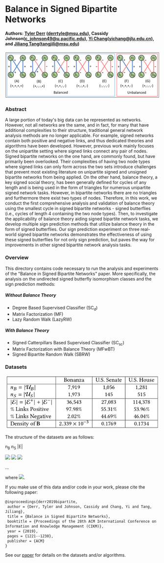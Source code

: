 # Balance in Signed Bipartite Networks

#### Authors: [Tyler Derr](http://www.TylerDerr.com) (derrtyle@msu.edu), Cassidy Johnson(c_johnson49@u.pacific.edu), [Yi Chang](http://www.yichang-cs.com/)(yichang@jlu.edu.cn), and [Jiliang Tang](http://www.cse.msu.edu/~tangjili)(tangjili@msu.edu)

<div style="text-align:center"><img src ="signed_butterflies.png" ,width=400/></div>

### Abstract

A large portion of today's big data can be represented as networks. However, not all networks are the same, and in fact, for many that have additional complexities to their structure, traditional general network analysis methods are no longer applicable. For example, signed networks contain both positive and negative links, and thus dedicated theories and algorithms have been developed. However, previous work mainly focuses on the unipartite setting where signed links connect any pair of nodes. Signed bipartite networks on the one hand, are commonly found, but have primarily been overlooked. Their complexities of having two node types where signed links can only form across the two sets introduce challenges that prevent most existing literature on unipartite signed and unsigned bipartite networks from being applied. On the other hand, balance theory, a key signed social theory, has been generally defined for cycles of any length and is being used in the form of triangles for numerous unipartite signed network tasks. However, in bipartite networks there are no triangles and furthermore there exist two types of nodes. Therefore, in this work, we conduct the first comprehensive analysis and validation of balance theory using the smallest cycle in signed bipartite networks - signed butterflies (i.e., cycles of length 4 containing the two node types). Then, to investigate the applicability of balance theory aiding signed bipartite network tasks, we develop multiple sign prediction methods that utilize balance theory in the form of signed butterflies. Our sign prediction experiment on three real-world signed bipartite networks demonstrates the effectiveness of using these signed butterflies for not only sign prediction, but paves the way for improvements in other signed bipartite network analysis tasks.



### Overview

This directory contains code necessary to run the analysis and experiments of the "Balance in Signed Bipartite Networks" paper. 
More specifically, the analysis on the undirected signed butterfly isomorphism classes and the sign prediction methods: 

##### Without Balance Theory

* Degree Based Supervised Classifier (SC<sub>d</sub>)
* Matrix Factorization (MF)
* Lazy Random Walk (LazyRW)

##### With Balance Theory

* Signed Catterpillars Based Supervised Classifier (SC<sub>sc</sub>)
* Matrix Factorization with Balance Theory (MFwBT)
* Signed Bipartite Random Walk (SBRW)

### Datasets

<div style="text-align:center"><img src ="signed_bipartite_network_stats.png" ,width=300/></div>

The structure of the datasets are as follows:

n<sub>B</sub> n<sub>S</sub> |E|

<img src="https://render.githubusercontent.com/render/math?math=b_i"> <img src="https://render.githubusercontent.com/render/math?math=s_j"> <img src="https://render.githubusercontent.com/render/math?math={\bf B}_{ij}">

...

where <img src="https://render.githubusercontent.com/render/math?math={\bf B}_{ij} \in \{-1,1\}">. 


If you make use of this data and/or code in your work, please cite the following paper:

    @inproceedings{derr2019bipartite,
     author = {Derr, Tyler and Johnson, Cassidy and Chang, Yi and Tang, Jiliang},
     title = {Balance in Signed Bipartite Networks},
     booktitle = {Proceedings of the 28th ACM International Conference on Information and Knowledge Management (CIKM)},
     year = {2019},
     pages = {1221--1230},
     publisher = {ACM}
    } 

See our [paper](http://www.cse.msu.edu/~derrtyle/papers/cikm2019-signed_bipartite_networks.pdf) for details on the datasets and/or algorithms.
